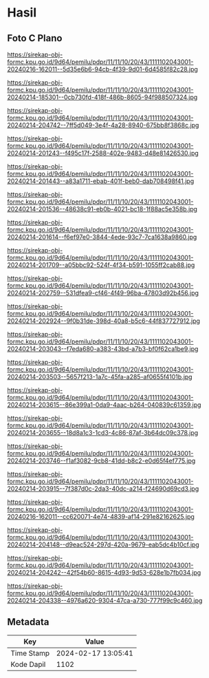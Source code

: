 # Hasil

## Foto C Plano

https://sirekap-obj-formc.kpu.go.id/9d64/pemilu/pdpr/11/11/10/20/43/1111102043001-20240216-162011--5d35e6b6-94cb-4f39-9d01-6d4585f82c28.jpg

https://sirekap-obj-formc.kpu.go.id/9d64/pemilu/pdpr/11/11/10/20/43/1111102043001-20240214-185301--0cb730fd-418f-486b-8605-94f988507324.jpg

https://sirekap-obj-formc.kpu.go.id/9d64/pemilu/pdpr/11/11/10/20/43/1111102043001-20240214-204742--7ff5d049-3e4f-4a28-8940-675bb8f3868c.jpg

https://sirekap-obj-formc.kpu.go.id/9d64/pemilu/pdpr/11/11/10/20/43/1111102043001-20240214-201243--f495c17f-2588-402e-9483-d48e81426530.jpg

https://sirekap-obj-formc.kpu.go.id/9d64/pemilu/pdpr/11/11/10/20/43/1111102043001-20240214-201443--a83a1711-ebab-401f-beb0-dab708498f41.jpg

https://sirekap-obj-formc.kpu.go.id/9d64/pemilu/pdpr/11/11/10/20/43/1111102043001-20240214-201536--48638c91-eb0b-4021-bc18-1f88ac5e358b.jpg

https://sirekap-obj-formc.kpu.go.id/9d64/pemilu/pdpr/11/11/10/20/43/1111102043001-20240214-201614--f6ef97e0-3844-4ede-93c7-7ca1638a9860.jpg

https://sirekap-obj-formc.kpu.go.id/9d64/pemilu/pdpr/11/11/10/20/43/1111102043001-20240214-201709--a05bbc92-524f-4f34-b591-1055ff2cab88.jpg

https://sirekap-obj-formc.kpu.go.id/9d64/pemilu/pdpr/11/11/10/20/43/1111102043001-20240214-202759--531dfea9-cf46-4f49-96ba-47803d92b456.jpg

https://sirekap-obj-formc.kpu.go.id/9d64/pemilu/pdpr/11/11/10/20/43/1111102043001-20240214-202924--9f0b31de-398d-40a8-b5c6-44f837727912.jpg

https://sirekap-obj-formc.kpu.go.id/9d64/pemilu/pdpr/11/11/10/20/43/1111102043001-20240214-203043--f7eda680-a383-43bd-a7b3-bf0f62ca1be9.jpg

https://sirekap-obj-formc.kpu.go.id/9d64/pemilu/pdpr/11/11/10/20/43/1111102043001-20240214-203503--5657f213-1a7c-45fa-a285-af0655f4101b.jpg

https://sirekap-obj-formc.kpu.go.id/9d64/pemilu/pdpr/11/11/10/20/43/1111102043001-20240214-203615--86e399a1-0da9-4aac-b264-040839c61359.jpg

https://sirekap-obj-formc.kpu.go.id/9d64/pemilu/pdpr/11/11/10/20/43/1111102043001-20240214-203655--18d8a1c3-1cd3-4c86-87af-3b64dc09c378.jpg

https://sirekap-obj-formc.kpu.go.id/9d64/pemilu/pdpr/11/11/10/20/43/1111102043001-20240214-203746--f1af3082-9cb8-41dd-b8c2-e0d65f4ef775.jpg

https://sirekap-obj-formc.kpu.go.id/9d64/pemilu/pdpr/11/11/10/20/43/1111102043001-20240214-203915--7f387d0c-2da3-40dc-a214-f24690d69cd3.jpg

https://sirekap-obj-formc.kpu.go.id/9d64/pemilu/pdpr/11/11/10/20/43/1111102043001-20240216-162011--cc620071-4e74-4839-af14-291e82162625.jpg

https://sirekap-obj-formc.kpu.go.id/9d64/pemilu/pdpr/11/11/10/20/43/1111102043001-20240214-204148--d9eac524-297d-420a-9679-eab5dc4b10cf.jpg

https://sirekap-obj-formc.kpu.go.id/9d64/pemilu/pdpr/11/11/10/20/43/1111102043001-20240214-204242--42f54b60-8615-4d93-9d53-628e1b7fb034.jpg

https://sirekap-obj-formc.kpu.go.id/9d64/pemilu/pdpr/11/11/10/20/43/1111102043001-20240214-204338--4976a620-9304-47ca-a730-777f99c9c460.jpg


## Metadata

| Key        | Value               |
| ---------- | ------------------- |
| Time Stamp | 2024-02-17 13:05:41 |
| Kode Dapil | 1102                |



